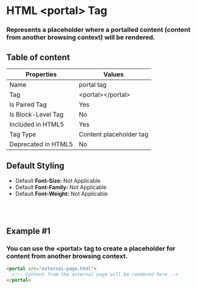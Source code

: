 # HTML &lt;portal&gt; Tag

### Represents a placeholder where a portalled content (content from another browsing context) will be rendered.



## Table of content


| Properties            | Values                                                               |
|---------------------|----------------------------------------------------------------------|
| Name                | portal tag                                                |
| Tag                 | &lt;portal&gt;&lt;/portal&gt;                                            |
| Is Paired Tag       | Yes                                                  |
| Is Block-Level Tag  | No                                |
| Included in HTML5   | Yes     |
| Tag Type            | Content placeholder tag     |
| Deprecated in HTML5 | No     |


## Default Styling


-	Default **Font-Size:** Not Applicable
-	Default **Font-Family:** Not Applicable
-	Default **Font-Weight:** Not Applicable


<br>
<br>

## Example #1
### You can use the &lt;portal&gt; tag to create a placeholder for content from another browsing context.
```html
<portal src="external-page.html">
  <!-- Content from the external page will be rendered here -->
</portal>
``` 
<br>
<br>

